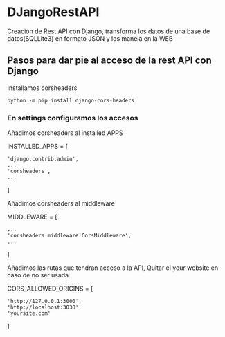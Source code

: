 # DJangoRestAPI
Creación de Rest API con Django, transforma los datos de una base de datos(SQLLite3) en formato JSON y los maneja en la WEB  


## Pasos para dar pie al acceso de la rest API con Django

Installamos corsheaders


    python -m pip install django-cors-headers

### En settings configuramos los accesos


Añadimos corsheaders al installed APPS

INSTALLED_APPS = [ 
    
    'django.contrib.admin', 
    ... 
    'corsheaders',
    ... 
]


Añadimos corsheaders al middleware


MIDDLEWARE = [

    ...
    'corsheaders.middleware.CorsMiddleware',
    ...

]


Añadimos las rutas que tendran acceso a la API, Quitar el your website en caso de no ser usada 

CORS_ALLOWED_ORIGINS = [

    'http://127.0.0.1:3000',
    'http://localhost:3030',
    'yoursite.com'

]